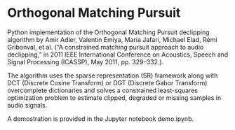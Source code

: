 # Orthogonal Matching Pursuit

Python implementation of the Orthogonal Matching Pursuit declipping algorithm by Amir Adler, Valentin Emiya, Maria Jafari, Michael Elad, Rémi Gribonval, et al. (“A constrained matching pursuit approach to audio declipping,” in
2011 IEEE International Conference on Acoustics, Speech and Signal
Processing (ICASSP), May 2011, pp. 329–332.).

The algorithm uses the sparse representation (SR) framework along with DCT (Discrete Cosine Transform) or DGT (Discrete Gabor Transform) overcomplete dictionaries and solves a constrained least-squares optimization problem to estimate clipped, degraded or missing samples in audio signals.

A demostration is provided in the Jupyter notebook demo.ipynb.
